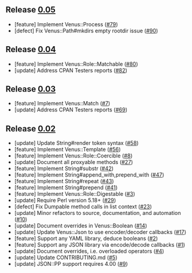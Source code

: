 ## Release [0.05](https://github.com/cpanery/venus/releases/tag/0.05)

- [feature] Implement Venus::Process ([#79](https://github.com/cpanery/venus/issues/79))
- [defect] Fix Venus::Path#mkdirs empty rootdir issue ([#90](https://github.com/cpanery/venus/issues/90))

## Release [0.04](https://github.com/cpanery/venus/releases/tag/0.04)

- [feature] Implement Venus::Role::Matchable ([#80](https://github.com/cpanery/venus/issues/80))
- [update] Address CPAN Testers reports ([#82](https://github.com/cpanery/venus/issues/82))

## Release [0.03](https://github.com/cpanery/venus/releases/tag/0.03)

- [feature] Implement Venus::Match ([#7](https://github.com/cpanery/venus/issues/7))
- [update] Address CPAN Testers reports ([#69](https://github.com/cpanery/venus/issues/69))

## Release [0.02](https://github.com/cpanery/venus/releases/tag/0.02)

- [update] Update String#render token syntax ([#58](https://github.com/cpanery/venus/issues/58))
- [feature] Implement Venus::Template ([#56](https://github.com/cpanery/venus/issues/56))
- [feature] Implement Venus::Role::Coercible ([#8](https://github.com/cpanery/venus/issues/8))
- [update] Document all proxyable methods ([#27](https://github.com/cpanery/venus/issues/27))
- [feature] Implement String#substr ([#42](https://github.com/cpanery/venus/issues/42))
- [feature] Implement String#append_with,prepend_with ([#47](https://github.com/cpanery/venus/issues/47))
- [feature] Implement String#repeat ([#43](https://github.com/cpanery/venus/issues/43))
- [feature] Implement String#prepend ([#41](https://github.com/cpanery/venus/issues/41))
- [feature] Implement Venus::Role::Digestable ([#3](https://github.com/cpanery/venus/issues/3))
- [update] Require Perl version 5.18+ ([#29](https://github.com/cpanery/venus/issues/29))
- [defect] Fix Dumpable method calls in list context ([#23](https://github.com/cpanery/venus/issues/23))
- [update] Minor refactors to source, documentation, and automation ([#10](https://github.com/cpanery/venus/issues/10))
- [update] Document overrides in Venus::Boolean ([#14](https://github.com/cpanery/venus/issues/14))
- [update] Update Venus::Json to use encoder/decoder callbacks ([#17](https://github.com/cpanery/venus/issues/17))
- [feature] Support any YAML library, deduce booleans ([#2](https://github.com/cpanery/venus/issues/2))
- [feature] Support any JSON library via encode/decode callbacks ([#1](https://github.com/cpanery/venus/issues/1))
- [update] Document overrides, i.e. overloaded operators ([#4](https://github.com/cpanery/venus/issues/4))
- [update] Update CONTRIBUTING.md ([#5](https://github.com/cpanery/venus/issues/5))
- [update] JSON::PP support requires 4.00 ([#9](https://github.com/cpanery/venus/issues/9))
